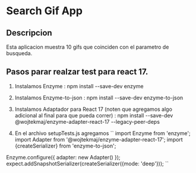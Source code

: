 
# Search Gif App 
## Descripcion
Esta aplicacion muestra 10 gifs que coinciden con el parametro de busqueda.
## Pasos parar realzar test para react 17.

1. Instalamos Enzyme : npm install --save-dev enzyme

2. Instalamos Enzyme-to-json : npm install --save-dev enzyme-to-json

3. Instalamos Adaptador para React 17 (noten que agregamos algo adicional al final para que pueda correr) : npm install --save-dev @wojtekmaj/enzyme-adapter-react-17 --legacy-peer-deps

4. En el archivo setupTests.js agregamos
``
import Enzyme from 'enzyme';
import Adapter from '@wojtekmaj/enzyme-adapter-react-17';
import {createSerializer} from 'enzyme-to-json';
 
Enzyme.configure({ adapter: new Adapter() });
expect.addSnapshotSerializer(createSerializer({mode: 'deep'}));
``
